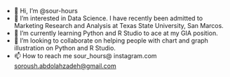 - 👋 Hi, I’m @sour-hours
- 👀 I’m interested in Data Science. I have recently been admitted to Marketing Research and Analysis at Texas State University, San Marcos.
- 🌱 I’m currently learning Python and R Studio to ace at my GIA position.
- 💞️ I’m looking to collaborate on helping people with chart and graph illustration on Python and R Studio.
- 📫 How to reach me
sour_hours@ instagram.com
soroush.abdolahzadeh@gmail.com

<!---
sour-hours/sour-hours is a ✨ special ✨ repository because its `README.md` (this file) appears on your GitHub profile.
You can click the Preview link to take a look at your changes.
--->
